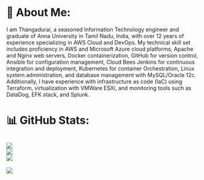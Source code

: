 # 💫 About Me:
I am Thangadurai, a seasoned Information Technology engineer and graduate of Anna University in Tamil Nadu, India, with over 12 years of experience specializing in AWS Cloud and DevOps.
My technical skill set includes proficiency in AWS and Microsoft Azure cloud platforms, Apache and Nginx web servers, Docker containerization, GitHub for version control, Ansible for configuration
management, Cloud Bees Jenkins for continuous integration and deployment, Kubernetes for container Orchestration, Linux system administration, and database management with MySQL/Oracle 12c.
Additionally, I have experience with infrastructure as code (IaC) using Terraform, virtualization with VMWare ESXi, and monitoring tools such as DataDog, EFK stack, and Splunk.

# 📊 GitHub Stats:
![](https://github-readme-stats.vercel.app/api?username=thangacodes&theme=dark&hide_border=false&include_all_commits=false&count_private=false)<br/>
![](https://github-readme-streak-stats.herokuapp.com/?user=thangacodes&theme=dark&hide_border=false)<br/>
![](https://github-readme-stats.vercel.app/api/top-langs/?username=thangacodes&theme=dark&hide_border=false&include_all_commits=false&count_private=false&layout=compact)
---
<a href="https://visitcount.itsvg.in">
  <img src="https://visitcount.itsvg.in/api?id=thangacodes&label=Profile%20Views&color=0&icon=0&pretty=false" />
</a>

